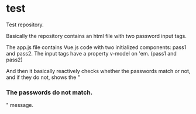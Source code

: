 # test
Test repository.

Basically the repository contains an html file with two password input tags.

The app.js file contains Vue.js code with two initialized components: pass1 and pass2.
The input tags have a property v-model on 'em. (pass1 and pass2)

And then it basically reactively checks whether the passwords match or not, and if they do not,
shows the "<h3>The passwords do not match.</h3>" message.
